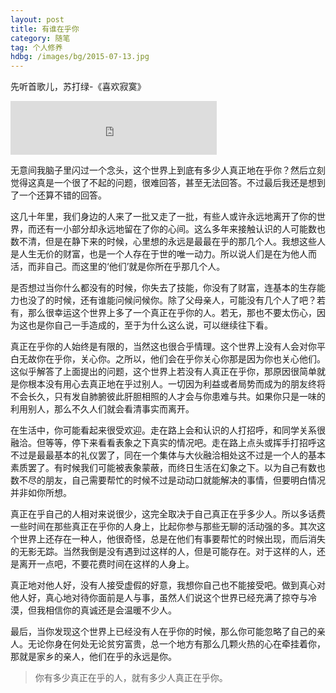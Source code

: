 ```yaml
---
layout: post
title: 有谁在乎你
category: 随笔
tag: 个人修养
hdbg: /images/bg/2015-07-13.jpg
---
```



先听首歌儿，苏打绿-《喜欢寂寞》


<iframe frameborder="no" border="0" marginwidth="0" marginheight="0" width="330" height="86" src="http://music.163.com/outchain/player?type=2&id=374605&auto=0&height=66"></iframe>


无意间我脑子里闪过一个念头，这个世界上到底有多少人真正地在乎你？然后立刻觉得这真是一个很了不起的问题，很难回答，甚至无法回答。不过最后我还是想到了一个还算不错的回答。

这几十年里，我们身边的人来了一批又走了一批，有些人或许永远地离开了你的世界，而还有一小部分却永远地留在了你的心间。这么多年来接触认识的人可能数也数不清，但是在静下来的时候，心里想的永远是最最在乎的那几个人。我想这些人是人生无价的财富，也是一个人存在于世的唯一动力。所以说人们是在为他人而活，而非自己。而这里的‘他们’就是你所在乎那几个人。

是否想过当你什么都没有的时候，你失去了技能，你没有了财富，连基本的生存能力也没了的时候，还有谁能问候问候你。除了父母亲人，可能没有几个人了吧？若有，那么很幸运这个世界上多了一个真正在乎你的人。若无，那也不要太伤心，因为这也是你自己一手造成的，至于为什么这么说，可以继续往下看。

<!--more-->

真正在乎你的人始终是有限的，当然这也很合乎情理。这个世界上没有人会对你平白无故你在乎你，关心你。之所以，他们会在乎你关心你那是因为你也关心他们。这似乎解答了上面提出的问题，这个世界上若没有人真正在乎你，那原因很简单就是你根本没有用心去真正地在乎过别人。一切因为利益或者局势而成为的朋友终将不会长久，只有发自肺腑彼此肝胆相照的人才会与你患难与共。如果你只是一味的利用别人，那么不久人们就会看清事实而离开。

在生活中，你可能看起来很受欢迎。走在路上会和认识的人打招呼，和同学关系很融洽。但等等，停下来看看表象之下真实的情况吧。走在路上点头或挥手打招呼这不过是最最基本的礼仪罢了，同在一个集体与大伙融洽相处这不过是一个人的基本素质罢了。有时候我们可能被表象蒙蔽，而终日生活在幻象之下。以为自己有数也数不尽的朋友，自己需要帮忙的时候不过是动动口就能解决的事情，但要明白情况并非如你所想。

真正在乎自己的人相对来说很少，这完全取决于自己真正在乎多少人。所以多话费一些时间在那些真正在乎你的人身上，比起你参与那些无聊的活动强的多。其次这个世界上还存在一种人，他很奇怪，总是在他们有事要帮忙的时候出现，而后消失的无影无踪。当然我倒是没有遇到过这样的人，但是可能存在。对于这样的人，还是离开一点吧，不要花费时间在这样的人身上。

真正地对他人好，没有人接受虚假的好意，我想你自己也不能接受吧。做到真心对他人好，真心地对待你面前是人与事，虽然人们说这个世界已经充满了掠夺与冷漠，但我相信你的真诚还是会温暖不少人。

最后，当你发现这个世界上已经没有人在乎你的时候，那么你可能忽略了自己的亲人。无论你身在何处无论贫穷富贵，总一个地方有那么几颗火热的心在牵挂着你，那就是家乡的亲人，他们在乎的永远是你。

> 你有多少真正在乎的人，就有多少人真正在乎你。

